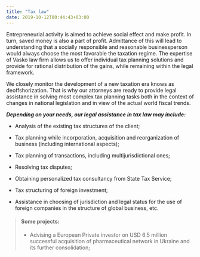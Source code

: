 ```yaml
---
title: "Tax law"
date: 2019-10-12T00:44:43+03:00
---
```


Entrepreneurial activity is aimed to achieve social effect and make profit. In turn, saved money is also a part of profit. Admittance of this will lead to understanding that a socially responsible and reasonable businessperson would always choose the most favorable the taxation regime. The expertise of Vasko law firm allows us to offer individual tax planning solutions and provide for rational distribution of the gains, while remaining within the legal framework.

We closely monitor the development of a new taxation era knows as deoffshorization. That is why our attorneys are ready to provide legal assistance in solving most complex tax planning tasks both in the context of changes in national legislation and in view of the actual world fiscal trends.

***Depending on your needs, our legal assistance in tax law may include:***

- Analysis of the existing tax structures of the client;

- Tax planning while incorporation, acquisition and reorganization of business (including international aspects);

- Tax planning of transactions, including multijurisdictional ones;

- Resolving tax disputes;

- Obtaining personalized tax consultancy from State Tax Service;

- Tax structuring of foreign investment;

- Assistance in choosing of jurisdiction and legal status for the use of foreign companies in the structure of global business, etc.

> #### Some projects:
>
> - Advising a European Private investor on USD 6.5 million successful acquisition of pharmaceutical network in Ukraine and its further consolidation;
